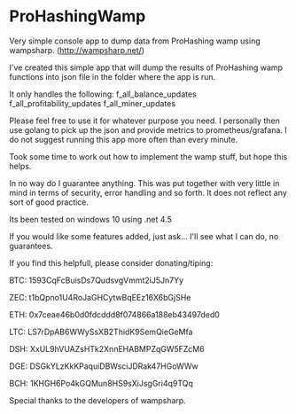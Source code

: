 # ProHashingWamp
Very simple console app to dump data from ProHashing wamp using wampsharp. (http://wampsharp.net/)

I've created this simple app that will dump the results of ProHashing wamp functions into json file in the folder where the app is run.

It only handles the following:
f_all_balance_updates
f_all_profitability_updates
f_all_miner_updates

Please feel free to use it for whatever purpose you need.  I personally then use golang to pick up the json and provide metrics to prometheus/grafana.  I do not suggest running this app more often than every minute.

Took some time to work out how to implement the wamp stuff, but hope this helps.

In no way do I guarantee anything.  This was put together with very little in mind in terms of security, error handling and so forth.  It does not reflect any sort of good practice.

Its been tested on windows 10 using .net 4.5

If you would like some features added, just ask... I'll see what I can do, no guarantees.

If you find this helpfull, please consider donating/tiping:

BTC: 1593CqFcBuisDs7QudsvgVmmt2iJ5Jn7Yy

ZEC: t1bQpno1U4RoJaGHCytwBqEEz16X6bGjSHe

ETH: 0x7ceae46b0d0fdcddd8f074866a188eb43497ded0

LTC: LS7rDpAB6WWySsXB2ThidK9SemQieGeMfa

DSH: XxUL9hVUAZsHTk2XnnEHABMPZqGW5FZcM6

DGE: DSGkYLzKkKPaquiDBWsciJDRak47HGoWWw

BCH: 1KHGH6Po4kGQMun8HS9sXiJsgGri4q9TQq

Special thanks to the developers of wampsharp.
